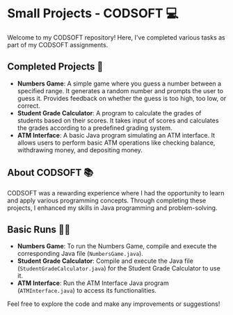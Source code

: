 # Small Projects - CODSOFT 💻

Welcome to my CODSOFT repository! Here, I've completed various tasks as part of my CODSOFT assignments.

## Completed Projects 🚀
- **Numbers Game**: A simple game where you guess a number between a specified range. It generates a random number and prompts the user to guess it. Provides feedback on whether the guess is too high, too low, or correct.
- **Student Grade Calculator**: A program to calculate the grades of students based on their scores. It takes input of scores and calculates the grades according to a predefined grading system.
- **ATM Interface**: A basic Java program simulating an ATM interface. It allows users to perform basic ATM operations like checking balance, withdrawing money, and depositing money.

## About CODSOFT 📚
CODSOFT was a rewarding experience where I had the opportunity to learn and apply various programming concepts. Through completing these projects, I enhanced my skills in Java programming and problem-solving.

## Basic Runs 🏃‍♂️
- **Numbers Game**: To run the Numbers Game, compile and execute the corresponding Java file (`NumbersGame.java`).
- **Student Grade Calculator**: Compile and execute the Java file (`StudentGradeCalculator.java`) for the Student Grade Calculator to use it.
- **ATM Interface**: Run the ATM Interface Java program (`ATMInterface.java`) to access its functionalities.

Feel free to explore the code and make any improvements or suggestions!
